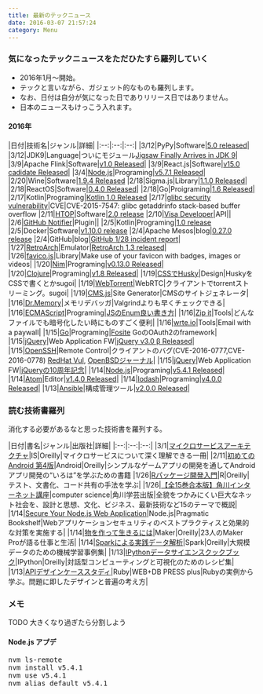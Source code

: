 ```yaml
---
title: 最新のテックニュース
date: 2016-03-07 21:57:24
category: Menu
---
```

### 気になったテックニュースをただひたすら羅列していく
* 2016年1月〜開始。
* テックと言いながら、ガジェット的なものも羅列します。
* なお、日付は自分が気になった日でありリリース日ではありません。
* 日本のニュースもけっこう入れます。

#### 2016年

|日付|技術名|ジャンル|詳細|
|:--:|:--:|:--:|
|3/12|PyPy|Software|[5.0 released](http://morepypy.blogspot.jp/2016/03/pypy-50-released.html)|
|3/12|JDK9|Language|ついにモジュール[Jigsaw Finally Arrives in JDK 9](http://www.infoq.com/news/2016/03/jigsaw-jdk-9)|
|3/9|Apache Flink|Software|[v1.0 Released](http://flink.apache.org/news/2016/03/08/release-1.0.0.html)|
|3/9|React.js|Software|[v15.0 cadidate Released](https://facebook.github.io/react/blog/2016/03/07/react-v15-rc1.html)|
|3/4|[Node.js](https://nodejs.org/en/)|Programing|[v5.7.1 Released](https://github.com/nodejs/node/releases/tag/v5.7.1)|
|2/20|Wine|Software|[1.9.4 Released](https://www.winehq.org/announce/1.9.4)
|2/18|Sigma.js|Library|[1.1.0 Released](http://sigmajs.org/#)|
|2/18|ReactOS|Software|[0.4.0 Released](https://reactos.org/project-news/reactos-040-released)|
|2/18|Go|Proigraming|[1.6 Released](https://blog.golang.org/go1.6)|
|2/17|Kotlin|Programing|[Kotlin 1.0 Released](http://blog.jetbrains.com/kotlin/2016/02/kotlin-1-0-released-pragmatic-language-for-jvm-and-android/)
|2/17|[glibc security vulnerability](https://googleonlinesecurity.blogspot.jp/2016/02/cve-2015-7547-glibc-getaddrinfo-stack.html)|CVE|CVE-2015-7547: glibc getaddrinfo stack-based buffer overflow
|2/11|[HTOP](http://hisham.hm/htop/index.php?page=main)|Software|[2.0 release](http://hisham.hm/htop/releases/2.0.0/)
|2/10|[Visa Developer](https://developer.visa.com/)|API||
|2/6|[GitHub Notifier](https://chrome.google.com/webstore/detail/github-notifier/ekjiicgclcmjodoijejldoohdlomjlhl)|Plugin||
|2/5|Kotlin|Programing|[1.0 release](http://blog.jetbrains.com/kotlin/2016/02/kotlin-1-0-release-candidate-is-out/)
|2/5|Docker|Software|[v1.10.0 release](https://github.com/docker/docker/releases/tag/v1.10.0)
|2/4|Apache Mesos|blog|[0.27.0 release](http://mesos.apache.org/blog/mesos-0-27-0-released/)
|2/4|GitHub|blog|[GitHub 1/28 incident report](https://github.com/blog/2106-january-28th-incident-report)|
|1/27|[RetroArch](http://www.libretro.com/)|Emulator|[RetroArch 1.3 released](http://www.libretro.com/index.php/retroarch-1-3-released/)|
|1/26|[favico.js](http://lab.ejci.net/favico.js/)|Library|Make use of your favicon with badges, images or videos|
|1/20|[Nim](http://nim-lang.org/)|Programing|[v0.13.0 Released](http://nim-lang.org/news.html#Z2016-01-18-version-0-13-0-released)|
|1/20|[Clojure](http://clojure.org/)|Programing|[v1.8 Released](http://blog.cognitect.com/blog/2016/1/19/clojure-18)|
|1/19|[CSSでHusky](http://codepen.io/davidkpiano/pen/wMqXea)|Design|HuskyをCSSで書くとかsugoi|
|1/19|[WebTorrent](https://webtorrent.io/)|WebRTC|クライアントでtorrentストリーミング。sugoi|
|1/19|[CMS.js](http://cdmedia.github.io/cms.js/)|Site Generator|CMSのサイトジェネレータ|
|1/16|[Dr.Memory](http://drmemory.org/)|メモリデバッガ|Valgrindよりも早くチェックできる|
|1/16|[ECMAScript](http://www.ecmascript.org/)|Programing|[JSのEnum良い書き方](http://www.2ality.com/2016/01/enumify.html)|
|1/16|[Zip it](https://zipit.io/)|Tools|どんなファイルでも暗号化したい時にものすごく便利|
|1/16|[wrte.io](https://wrte.io/)|Tools|Email with a paywall|
|1/15|[Go](https://golang.org/)|Programing|[Fosite](https://ory.am/fosite) GoのOAuth2のframework|
|1/15|[jQuery](http://jquery.com/)|Web Application FW|[jQuery v3.0 β Released](http://blog.jquery.com/2016/01/14/jquery-3-0-beta-released/)|
|1/15|[OpenSSH](http://www.openssh.com/)|Remote Control|クライアントのバグ(CVE-2016-0777,CVE-2016-0778) [RedHat Vul](https://rhn.redhat.com/errata/RHSA-2016-0043.html), [OpenBSDジャーナル](http://undeadly.org/cgi?action=article&sid=20160114142733)|
|1/15|[jQuery](https://jquery.com/)|Web Application FW|[jQueryの10周年記念](http://ejohn.org/blog/10th-anniversary-of-jquery/)|
|1/14|[Node.js](https://nodejs.org/en/)|Programing|[v5.4.1 Released](https://github.com/nodejs/node/releases/tag/v5.4.1)|
|1/14|[Atom](https://atom.io/)|Editor|[v1.4.0 Released](https://github.com/atom/atom/releases/tag/v1.4.0)|
|1/14|[lodash](https://lodash.com/)|Programing|[v4.0.0 Released](https://github.com/lodash/lodash/releases/tag/4.0.0)|
|1/13|[Ansible](http://www.ansible.com/)|構成管理ツール|[v2.0.0 Released](http://www.ansible.com/blog/ansible-2.0-launch)|

### 読む技術書羅列
消化する必要があるなと思った技術書を羅列する。

|日付|書名|ジャンル|出版社|詳細|
|:--:|:--:|:--:|
|3/1|[マイクロサービスアーキテクチャ](http://www.oreilly.co.jp/books/9784873117607/)|IS|Oreilly|マイクロサービスについて深く理解できる一冊|
|2/11|[初めてのAndroid 第4版](http://www.oreilly.co.jp/books/9784873117492/)|Android|Oreilly|シンプルなゲームアプリの開発を通してAndroidアプリ開発の“いろは”を学ぶための書籍
|1/26|[Rパッケージ開発入門](http://www.oreilly.co.jp/books/9784873117591/)|R|Oreilly|テスト、文書化、コード共有の手法を学ぶ|
|1/26|[【全15巻合本版】角川インターネット講座](http://kci-salon.jp/books/)|computer science|角川学芸出版|全貌をつかみにくい巨大なネット社会を、設計と思想、文化、ビジネス、最新技術など15のテーマで概説|
|1/14|[Secure Your Node.js Web Application](https://pragprog.com/book/kdnodesec/secure-your-node-js-web-application)|Node.js|Pragmatic Bookshelf|Webアプリケーションセキュリティのベストプラクティスと効果的な対策を実施する|
|1/14|[物を作って生きるには](http://www.oreilly.co.jp/books/9784873117478/)|Maker|Oreilly|23人のMaker Proが語る仕事と生活|
|1/14|[Sparkによる実践データ解析](http://www.oreilly.co.jp/books/9784873117508/)|Spark|Oreilly|大規模データのための機械学習事例集|
|1/13|[IPythonデータサイエンスクックブック](https://www.oreilly.co.jp/books/9784873117485/)|IPython|Oreilly|対話型コンピューティングと可視化のためのレシピ集|
|1/13|[APIデザインケーススタディ](http://gihyo.jp/book/2016/978-4-7741-7802-8)|Ruby|WEB+DB PRESS plus|Rubyの実例から学ぶ。問題に即したデザインと普遍の考え方|

### メモ
TODO 大きくなり過ぎたら分割しよう

#### Node.js アプデ

<pre>
nvm ls-remote
nvm install v5.4.1
nvm use v5.4.1
nvm alias default v5.4.1
</pre>
